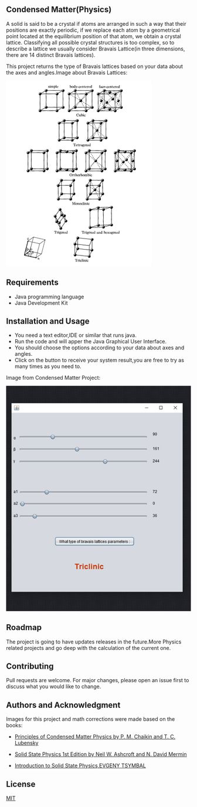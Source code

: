 ## Condensed Matter(Physics)

A solid is said to be a crystal if atoms are arranged in such a way that their positions are exactly periodic, if we replace each atom by a geometrical point located at the equilibrium position of that atom, we obtain a crystal lattice. Classifying all possible crystal structures is too complex, so to describe a lattice we usually consider Bravais Lattice(in three dimensions, there are 14 distinct Bravais lattices).

This project returns the type of Bravais lattices based on your data about the axes and angles.Image about Bravais Lattices:

![](/bravaisLatticesJava/img/ThebravaisLattices.png)

## Requirements
* Java programming language
* Java Development Kit

## Installation and Usage
* You need a text editor,IDE or similar that runs java.
* Run the code and will apper the Java Graphical User Interface.
* You should choose the options according to your data about axes and angles.
* Click on the button to receive your system result,you are free to try as many times as you need to.

Image from Condensed Matter Project:

![](/bravaisLatticesJava/img/JavaGraphicalUserInterface.png)

## Roadmap
The project is going to have updates releases in the future.More Physics related projects and go deep with the calculation of the current one.

## Contributing
Pull requests are welcome. For major changes, please open an issue first to discuss what you would like to change.

## Authors and Acknowledgment
Images for this project and math corrections were made based on the books:
* [Principles of Condensed Matter Physics by P. M. Chaikin and T. C. Lubensky](https://www.cambridge.org/core/books/principles-of-condensed-matter-physics/70C3D677A9B5BEC4A77CBBD0A8A23E64)

*  [Solid State Physics 1st Edition by Neil W. Ashcroft and N. David Mermin](https://www.amazon.com/Solid-State-Physics-Neil-Ashcroft/dp/0030839939)

*  [Introduction to Solid State Physics,EVGENY TSYMBAL](https://unlcms.unl.edu/cas/physics/tsymbal/teaching/SSP-927/Section%2001_Crystal%20Structure.pdf)


## License
[MIT](https://choosealicense.com/licenses/mit/)  
